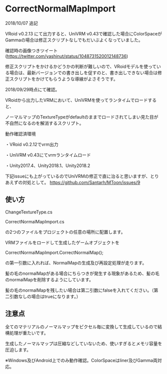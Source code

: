# CorrectNormalMapImport
2018/10/07 追記

VRoid v0.2.13 にて出力すると、UniVRM v0.43で確認した場合にColorSpaceがGammaの場合は修正スクリプトなしでもだいぶよくなっていました。

確認時の画像つきツイート(https://twitter.com/yashinut/status/1048731520012148736)

修正スクリプトをかけるかどうかの判断が難しいので、VRoidモデルを使っている場合は、最新バージョンでの書き出しを促すのと、書き出しできない場合は修正スクリプトをかけてもらうような導線がよさそうです。


2018/09/29時点にて確認。

VRoidから出力したVRMにおいて、UniVRMを使ってランタイムでロードすると、

ノーマルマップのTextureTypeがdefaultのままでロードされてしまい見た目が不自然になるのを解消するスクリプト。


動作確認済環境

・VRoid v0.2.12でvrm出力
 
・UniVRM v0.43にてvrmランタイムロード
  
・Unity2017.4、Unity2018.1、Unity2018.2

下記issueにも上がっているのでUniVRMの修正で直に治ると思いますが、とりあえずの対処として。
https://github.com/Santarh/MToon/issues/9



## 使い方
ChangeTextureType.cs

CorrectNormalMapImport.cs

の2つのファイルをプロジェクトの任意の場所に配置します。


VRMファイルをロードして生成したゲームオブジェクトを

CorrectNormalMapImport.CorrectNormalMap();

の第一引数に入れれば、NormalMapの生成及び再設定処理が走ります。

髪の毛のnormalMapがある場合にちらつきが発生する現象があるため、髪の毛のnormalMapを削除するようにしています。

髪の毛のnormalMapを残したい場合は第二引数にfalseを入れてください。（第二引数なしの場合はtrueになります。）


## 注意点
全てのマテリアルのノーマルマップをピクセル毎に変換して生成しているので結構処理が重たいです。

生成したノーマルマップは圧縮などしていないため、使いすぎるとメモリ容量を圧迫します。

※Windows及びAndroid上でのみ動作確認。ColorSpaceはliner及びGamma両対応。
